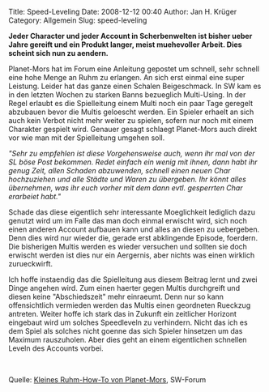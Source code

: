Title: Speed-Leveling
Date: 2008-12-12 00:40
Author: Jan H. Krüger
Category: Allgemein
Slug: speed-leveling

**Jeder Character und jeder Account in Scherbenwelten ist bisher ueber
Jahre gereift und ein Produkt langer, meist muehevoller Arbeit. Dies
scheint sich nun zu aendern.**  
  
Planet-Mors hat im Forum eine Anleitung gepostet um schnell, sehr
schnell eine hohe Menge an Ruhm zu erlangen. An sich erst einmal eine
super Leistung. Leider hat das ganze einen Schalen Beigeschmack. In SW
kam es in den letzten Wochen zu starken Banns bezueglich Multi-Using. In
der Regel erlaubt es die Spielleitung einem Multi noch ein paar Tage
geregelt abzubauen bevor die Multis geloescht werden. Ein Spieler
erhaelt an sich auch kein Verbot nicht mehr weiter zu spielen, sofern
nur noch mit einem Charakter gespielt wird. Genauer gesagt schlaegt
Planet-Mors auch direkt vor wie man mit der Spielleitung umgehen soll.  
  
*"Sehr zu empfehlen ist diese Vorgehensweise auch, wenn ihr mal von der
SL böse Post bekommen. Redet einfach ein wenig mit ihnen, dann habt ihr
genug Zeit, allen Schaden abzuwenden, schnell einen neuen Char
hochzuziehen und alle Städte und Waren zu übergeben. Ihr könnt alles
übernehmen, was ihr euch vorher mit dem dann evtl. gesperrten Char
erarbeiet habt."*  
  
Schade das diese eigentlich sehr interessante Moeglichkeit lediglich
dazu genutzt wird um im Falle das man doch einmal erwischt wird, sich
noch einen anderen Account aufbauen kann und alles an diesen zu
uebergeben. Denn dies wird nur wieder die, gerade erst abklingende
Episode, foerdern. Die bisherigen Multis werden es wieder versuchen und
sollten sie doch erwischt werden ist dies nur ein Aergernis, aber nichts
was einen wirklich zurueckwirft.  
  
Ich hoffe instaendig das die Spielleitung aus diesem Beitrag lernt und
zwei Dinge angehen wird. Zum einen haerter gegen Multis durchgreift und
diesen keine "Abschiedszeit" mehr einraeumt. Denn nur so kann
offensichtlich vermieden werden das Multis einen geordneten Rueckzug
antreten. Weiter hoffe ich stark das in Zukunft ein zeitlicher Horizont
eingebaut wird um solches Speedleveln zu verhindern. Nicht das ich es
dem Spiel als solches nicht goenne das sich Spieler hinsetzen um das
Maximum rauszuholen. Aber dies geht an einem eigentlichen schnellen
Leveln des Accounts vorbei.  
  
   
  
Quelle: [Kleines Ruhm-How-To von Planet-Mors][], SW-Forum

  [Kleines Ruhm-How-To von Planet-Mors]: http://www.scherbenwelten.de/kommnew.php?viewer=1&css=&kategorie=1&beitrag=113284
